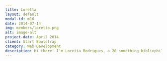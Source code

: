 ```yaml
---
title: Loretta
layout: default
modal-id: m16
date: 2014-07-14
img: members/loretta.png
alt: image-alt
project-date: April 2014
client: Start Bootstrap
category: Web Development
description: Hi there! I'm Loretta Rodrigues, a 20 something bibliophile, lover of literature, comics, food, art, movies/TV series, dogs and day dreaming. I recently completed my Post Graduation in English Literature from Parvatiai Chowgule Colege ofArt and Science and am working to get into the lecturing field one day. The thought of being able to share my knowledge with young adults and learn at the same is something I am excited about. I also enhoy content writing and academic writing... I'm a bit of a nerd there. I've been in the Carmel Youth for over two years now, and it's been two amazing years filled with love, laughter, learning and adventure with some of the best people I know. Visiting orphanages and making kids laugh, organising bake sales and raised funds for the poor, special confessions and reflections specialy for the youth, spiritual retreats with a hint of fun, and oh yes - football Sundays! There are just a few of the many things we do. Doing all these things sure is fun, but the best part is sharing these memories with these amazing people from the youth. That's why I love it so much! <3
---
```

